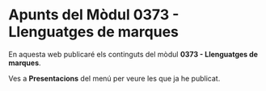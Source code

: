 # Apunts del Mòdul 0373 - Llenguatges de marques

En aquesta web publicaré els continguts del mòdul **0373 - Llenguatges de marques**.

Ves a **Presentacions** del menú per veure les que ja he publicat.

